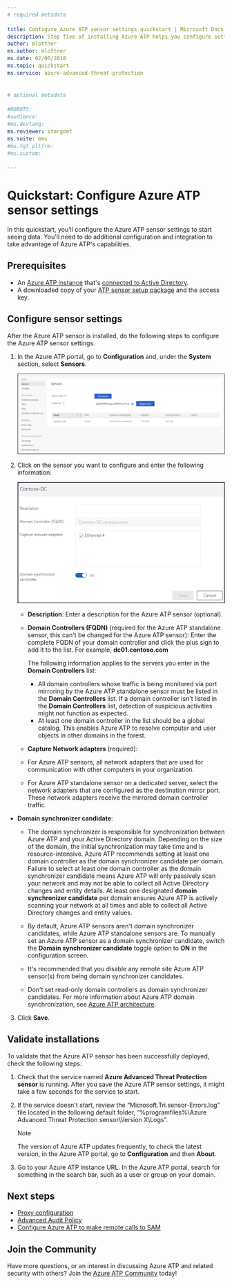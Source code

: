 ```yaml
---
# required metadata

title: Configure Azure ATP sensor settings quickstart | Microsoft Docs
description: Step five of installing Azure ATP helps you configure settings for your Azure ATP standalone sensor.
author: mlottner
ms.author: mlottner
ms.date: 02/06/2018
ms.topic: quickstart
ms.service: azure-advanced-threat-protection


# optional metadata

#ROBOTS:
#audience:
#ms.devlang:
ms.reviewer: itargoet
ms.suite: ems
#ms.tgt_pltfrm:
#ms.custom:

---
```


# Quickstart: Configure Azure ATP sensor settings

In this quickstart, you'll configure the Azure ATP sensor settings to start seeing data. You'll need to do additional configuration and integration to take advantage of Azure ATP's capabilities.  

## Prerequisites

- An [Azure ATP instance](install-atp-step1.md) that's [connected to Active Directory](install-atp-step2.md).
- A downloaded copy of your [ATP sensor setup package](install-atp-step3.md) and the access key.

## Configure sensor settings

After the Azure ATP sensor is installed, do the following steps to configure the Azure ATP sensor settings.

1.  In the Azure ATP portal, go to **Configuration** and, under the **System** section, select **Sensors**.
   
    ![Configure sensor settings image](media/atp-sensor-config.png)


2. Click on the sensor you want to configure and enter the following information:

   ![Configure sensor settings image](media/atp-sensor-config-2.png)

   - **Description**: Enter a description for the Azure ATP sensor (optional).
   - **Domain Controllers (FQDN)** (required for the Azure ATP standalone sensor, this can't be changed for the Azure ATP sensor): Enter the complete FQDN of your domain controller and click the plus sign to add it to the list. For example,  **dc01.contoso.com**

     The following information applies to the servers you enter in the **Domain Controllers** list:
     - All domain controllers whose traffic is being monitored via port mirroring by the Azure ATP standalone sensor must be listed in the **Domain Controllers** list. If a domain controller isn't listed in the **Domain Controllers** list, detection of suspicious activities might not function as expected.
     - At least one domain controller in the list should be a global catalog. This enables Azure ATP to resolve computer and user objects in other domains in the forest.

   - **Capture Network adapters** (required):
   
    - For Azure ATP sensors, all network adapters that are used for communication with other computers in your organization.
    - For Azure ATP standalone sensor on a dedicated server, select the network adapters that are configured as the destination mirror port. These network adapters receive the mirrored domain controller traffic.

  - **Domain synchronizer candidate**: 
    
    - The domain synchronizer is responsible for synchronization between Azure ATP and your Active Directory domain. Depending on the size of the domain, the initial synchronization may take time and is resource-intensive. Azure ATP recommends setting at least one domain controller as the domain synchronizer candidate per domain. Failure to select at least one domain controller as the domain synchronizer candidate means Azure ATP will only passively scan your network and may not be able to collect all Active Directory changes and entity details. At least one designated **domain synchronizer candidate** per domain ensures Azure ATP is actively scanning your network at all times and able to collect all Active Directory changes and entity values.
  
    - By default, Azure ATP sensors aren't domain synchronizer candidates, while Azure ATP standalone sensors are. To manually set an Azure ATP sensor as a domain synchronizer candidate, switch the **Domain synchronizer candidate** toggle option to **ON** in the configuration screen.
        
    - It's recommended that you disable any remote site Azure ATP sensor(s) from being domain synchronizer candidates.
   
    - Don't set read-only domain controllers as domain synchronizer candidates. For more information about Azure ATP domain synchronization, see [Azure ATP architecture](atp-architecture.md#azure-atp-sensor-features).
  
3. Click **Save**.


## Validate installations
To validate that the Azure ATP sensor has been successfully deployed, check the following steps:

1. Check that the service named **Azure Advanced Threat Protection sensor** is running. After you save the Azure ATP sensor settings, it might take a few seconds for the service to start.

2. If the service doesn't start, review the “Microsoft.Tri.sensor-Errors.log” file located in the following default folder, “%programfiles%\Azure Advanced Threat Protection sensor\Version X\Logs”.
 
   >[!NOTE]
   > The version of Azure ATP updates frequently, to check the latest version, in the Azure ATP portal, go to **Configuration** and then **About**. 

3. Go to your Azure ATP instance URL. In the Azure ATP portal, search for something in the search bar, such as a user or group on your domain.

## Next steps

- [Proxy configuration](configure-proxy.md)
- [Advanced Audit Policy](atp-advanced-audit-policy.md)
- [Configure Azure ATP to make remote calls to SAM](install-atp-step8-samr.md)


## Join the Community

Have more questions, or an interest in discussing Azure ATP and related security with others? Join the [Azure ATP Community](https://aka.ms/azureatpcommunity) today!
